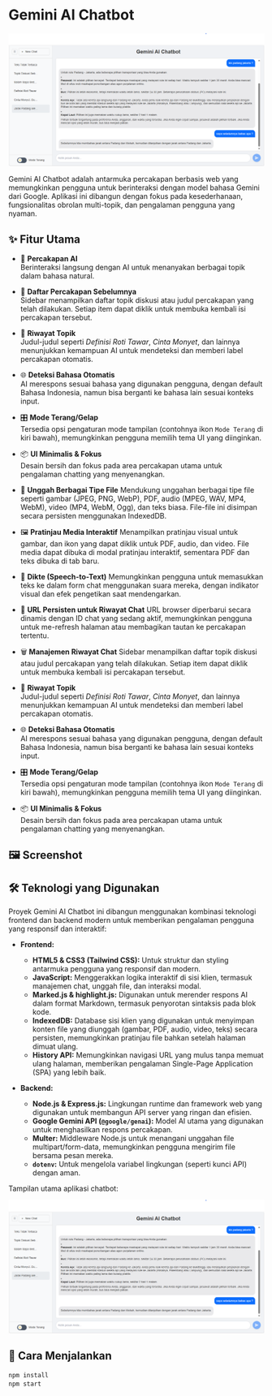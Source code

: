 # Gemini AI Chatbot

![Gemini Chatbot Screenshot](./211e271c-b37a-4fb0-a8b1-49a21a4a8c8f.png)

Gemini AI Chatbot adalah antarmuka percakapan berbasis web yang memungkinkan pengguna untuk berinteraksi dengan model bahasa Gemini dari Google. Aplikasi ini dibangun dengan fokus pada kesederhanaan, fungsionalitas obrolan multi-topik, dan pengalaman pengguna yang nyaman.

## ✨ Fitur Utama

- 💬 **Percakapan AI**  
  Berinteraksi langsung dengan AI untuk menanyakan berbagai topik dalam bahasa natural.

- 📂 **Daftar Percakapan Sebelumnya**  
  Sidebar menampilkan daftar topik diskusi atau judul percakapan yang telah dilakukan. Setiap item dapat diklik untuk membuka kembali isi percakapan tersebut.

- 📝 **Riwayat Topik**  
  Judul-judul seperti _Definisi Roti Tawar_, _Cinta Monyet_, dan lainnya menunjukkan kemampuan AI untuk mendeteksi dan memberi label percakapan otomatis.

- 🌐 **Deteksi Bahasa Otomatis**  
  AI merespons sesuai bahasa yang digunakan pengguna, dengan default Bahasa Indonesia, namun bisa berganti ke bahasa lain sesuai konteks input.

- 🎛️ **Mode Terang/Gelap**  
  Tersedia opsi pengaturan mode tampilan (contohnya ikon `Mode Terang` di kiri bawah), memungkinkan pengguna memilih tema UI yang diinginkan.

- 📦 **UI Minimalis & Fokus**  
  Desain bersih dan fokus pada area percakapan utama untuk pengalaman chatting yang menyenangkan.

- 📎 **Unggah Berbagai Tipe File**
  Mendukung unggahan berbagai tipe file seperti gambar (JPEG, PNG, WebP), PDF, audio (MPEG, WAV, MP4, WebM), video (MP4, WebM, Ogg), dan teks biasa. File-file ini disimpan secara persisten menggunakan IndexedDB.

- 🖼️ **Pratinjau Media Interaktif**
  Menampilkan pratinjau visual untuk gambar, dan ikon yang dapat diklik untuk PDF, audio, dan video. File media dapat dibuka di modal pratinjau interaktif, sementara PDF dan teks dibuka di tab baru.

- 🎤 **Dikte (Speech-to-Text)**
  Memungkinkan pengguna untuk memasukkan teks ke dalam form chat menggunakan suara mereka, dengan indikator visual dan efek pengetikan saat mendengarkan.

- 🔗 **URL Persisten untuk Riwayat Chat**
  URL browser diperbarui secara dinamis dengan ID chat yang sedang aktif, memungkinkan pengguna untuk me-refresh halaman atau membagikan tautan ke percakapan tertentu.

- 🗑️ **Manajemen Riwayat Chat**
  Sidebar menampilkan daftar topik diskusi atau judul percakapan yang telah dilakukan. Setiap item dapat diklik untuk membuka kembali isi percakapan tersebut.

- 📝 **Riwayat Topik**  
  Judul-judul seperti _Definisi Roti Tawar_, _Cinta Monyet_, dan lainnya menunjukkan kemampuan AI untuk mendeteksi dan memberi label percakapan otomatis.

- 🌐 **Deteksi Bahasa Otomatis**  
  AI merespons sesuai bahasa yang digunakan pengguna, dengan default Bahasa Indonesia, namun bisa berganti ke bahasa lain sesuai konteks input.

- 🎛️ **Mode Terang/Gelap**  
  Tersedia opsi pengaturan mode tampilan (contohnya ikon `Mode Terang` di kiri bawah), memungkinkan pengguna memilih tema UI yang diinginkan.

- 📦 **UI Minimalis & Fokus**  
  Desain bersih dan fokus pada area percakapan utama untuk pengalaman chatting yang menyenangkan.

## 🖼️ Screenshot

## 🛠️ Teknologi yang Digunakan

Proyek Gemini AI Chatbot ini dibangun menggunakan kombinasi teknologi frontend dan backend modern untuk memberikan pengalaman pengguna yang responsif dan interaktif:

-   **Frontend:**
    -   **HTML5 & CSS3 (Tailwind CSS):** Untuk struktur dan styling antarmuka pengguna yang responsif dan modern.
    -   **JavaScript:** Menggerakkan logika interaktif di sisi klien, termasuk manajemen chat, unggah file, dan interaksi modal.
    -   **Marked.js & highlight.js:** Digunakan untuk merender respons AI dalam format Markdown, termasuk penyorotan sintaksis pada blok kode.
    -   **IndexedDB:** Database sisi klien yang digunakan untuk menyimpan konten file yang diunggah (gambar, PDF, audio, video, teks) secara persisten, memungkinkan pratinjau file bahkan setelah halaman dimuat ulang.
    -   **History API:** Memungkinkan navigasi URL yang mulus tanpa memuat ulang halaman, memberikan pengalaman Single-Page Application (SPA) yang lebih baik.

-   **Backend:**
    -   **Node.js & Express.js:** Lingkungan runtime dan framework web yang digunakan untuk membangun API server yang ringan dan efisien.
    -   **Google Gemini API (`@google/genai`):** Model AI utama yang digunakan untuk menghasilkan respons percakapan.
    -   **Multer:** Middleware Node.js untuk menangani unggahan file multipart/form-data, memungkinkan pengguna mengirim file bersama pesan mereka.
    -   **`dotenv`:** Untuk mengelola variabel lingkungan (seperti kunci API) dengan aman.



Tampilan utama aplikasi chatbot:

![Gemini Chatbot Screenshot](./211e271c-b37a-4fb0-a8b1-49a21a4a8c8f.png)

## 🚀 Cara Menjalankan

```bash
npm install
npm start
```
